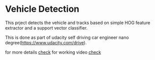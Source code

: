 # Vehicle Detection

This prject detects the vehicle and tracks based on simple HOG feature extractor and a support vector classifier.

This is done as part of udacity self driving car engineer nano degree(https://www.udacity.com/drive).

for more details [check](https://github.com/sumanth-nirmal/VehicleDetection/blob/master/writeup_template.md)
for working video [check](https://www.youtube.com/watch?v=8u36mS0113o&feature=youtu.be)
